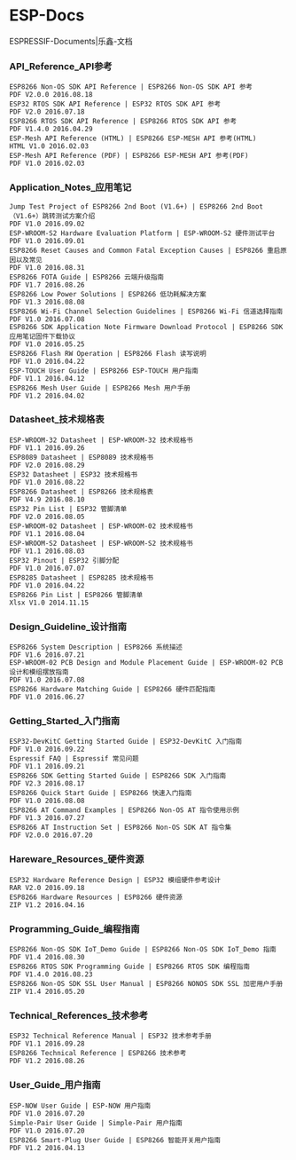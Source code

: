 # ESP-Docs
ESPRESSIF-Documents|乐鑫-文档
### API_Reference_API参考
	ESP8266 Non-OS SDK API Reference | ESP8266 Non-OS SDK API 参考
	PDF V2.0.0 2016.08.18
	ESP32 RTOS SDK API Reference | ESP32 RTOS SDK API 参考
	PDF V2.0 2016.07.18
	ESP8266 RTOS SDK API Reference | ESP8266 RTOS SDK API 参考
	PDF V1.4.0 2016.04.29
	ESP-Mesh API Reference (HTML) | ESP8266 ESP-MESH API 参考(HTML)
	HTML V1.0 2016.02.03
	ESP-Mesh API Reference (PDF) | ESP8266 ESP-MESH API 参考(PDF)
	PDF V1.0 2016.02.03
### Application_Notes_应用笔记
	Jump Test Project of ESP8266 2nd Boot (V1.6+) | ESP8266 2nd Boot（V1.6+）跳转测试方案介绍
	PDF V1.0 2016.09.02
	ESP-WROOM-S2 Hardware Evaluation Platform | ESP-WROOM-S2 硬件测试平台
	PDF V1.0 2016.09.01
	ESP8266 Reset Causes and Common Fatal Exception Causes | ESP8266 重启原因以及常见
	PDF V1.0 2016.08.31
	ESP8266 FOTA Guide | ESP8266 云端升级指南
	PDF V1.7 2016.08.26
	ESP8266 Low Power Solutions | ESP8266 低功耗解决方案
	PDF V1.3 2016.08.08
	ESP8266 Wi-Fi Channel Selection Guidelines | ESP8266 Wi-Fi 信道选择指南
	PDF V1.0 2016.07.08
	ESP8266 SDK Application Note Firmware Download Protocol | ESP8266 SDK 应用笔记固件下载协议
	PDF V1.0 2016.05.25
	ESP8266 Flash RW Operation | ESP8266 Flash 读写说明
	PDF V1.0 2016.04.22
	ESP-TOUCH User Guide | ESP8266 ESP-TOUCH 用户指南
	PDF V1.1 2016.04.12
	ESP8266 Mesh User Guide | ESP8266 Mesh 用户手册
	PDF V1.2 2016.04.02
### Datasheet_技术规格表
	ESP-WROOM-32 Datasheet | ESP-WROOM-32 技术规格书
	PDF V1.1 2016.09.26
	ESP8089 Datasheet | ESP8089 技术规格书
	PDF V2.0 2016.08.29
	ESP32 Datasheet | ESP32 技术规格书
	PDF V1.0 2016.08.22
	ESP8266 Datasheet | ESP8266 技术规格表
	PDF V4.9 2016.08.10
	ESP32 Pin List | ESP32 管脚清单
	PDF V2.0 2016.08.05
	ESP-WROOM-02 Datasheet | ESP-WROOM-02 技术规格书
	PDF V1.1 2016.08.04
	ESP-WROOM-S2 Datasheet | ESP-WROOM-S2 技术规格书
	PDF V1.1 2016.08.03
	ESP32 Pinout | ESP32 引脚分配
	PDF V1.0 2016.07.07
	ESP8285 Datasheet | ESP8285 技术规格书
	PDF V1.0 2016.04.22
	ESP8266 Pin List | ESP8266 管脚清单
	Xlsx V1.0 2014.11.15
### Design_Guideline_设计指南
	ESP8266 System Description | ESP8266 系统描述
	PDF V1.6 2016.07.21
	ESP-WROOM-02 PCB Design and Module Placement Guide | ESP-WROOM-02 PCB 设计和模组摆放指南
	PDF V1.0 2016.07.08
	ESP8266 Hardware Matching Guide | ESP8266 硬件匹配指南
	PDF V1.0 2016.06.27
### Getting_Started_入门指南
	ESP32-DevKitC Getting Started Guide | ESP32-DevKitC 入门指南
	PDF V1.0 2016.09.22
	Espressif FAQ | Espressif 常见问题
	PDF V1.1 2016.09.21
	ESP8266 SDK Getting Started Guide | ESP8266 SDK 入门指南
	PDF V2.3 2016.08.17
	ESP8266 Quick Start Guide | ESP8266 快速入门指南
	PDF V1.0 2016.08.08
	ESP8266 AT Command Examples | ESP8266 Non-OS AT 指令使用示例
	PDF V1.3 2016.07.27
	ESP8266 AT Instruction Set | ESP8266 Non-OS SDK AT 指令集
	PDF V2.0.0 2016.07.20
### Hareware_Resources_硬件资源
	ESP32 Hardware Reference Design | ESP32 模组硬件参考设计
	RAR V2.0 2016.09.18
	ESP8266 Hardware Resources | ESP8266 硬件资源
	ZIP V1.2 2016.04.16
### Programming_Guide_编程指南
	ESP8266 Non-OS SDK IoT_Demo Guide | ESP8266 Non-OS SDK IoT_Demo 指南
	PDF V1.4 2016.08.30
	ESP8266 RTOS SDK Programming Guide | ESP8266 RTOS SDK 编程指南
	PDF V1.4.0 2016.08.23
	ESP8266 Non-OS SDK SSL User Manual | ESP8266 NONOS SDK SSL 加密用户手册
	ZIP V1.4 2016.05.20
### Technical_References_技术参考
	ESP32 Technical Reference Manual | ESP32 技术参考手册
	PDF V1.1 2016.09.28
	ESP8266 Technical Reference | ESP8266 技术参考
	PDF V1.2 2016.08.26
### User_Guide_用户指南
	ESP-NOW User Guide | ESP-NOW 用户指南
	PDF V1.0 2016.07.20
	Simple-Pair User Guide | Simple-Pair 用户指南
	PDF V1.0 2016.07.20
	ESP8266 Smart-Plug User Guide | ESP8266 智能开关用户指南
	PDF V1.2 2016.04.13

